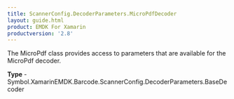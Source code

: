 ```yaml
---
title: ScannerConfig.DecoderParameters.MicroPdfDecoder
layout: guide.html 
product: EMDK For Xamarin 
productversion: '2.8' 
---
```

The MicroPdf class provides access to parameters that are available for the MicroPdf decoder.

**Type** - Symbol.XamarinEMDK.Barcode.ScannerConfig.DecoderParameters.BaseDecoder



